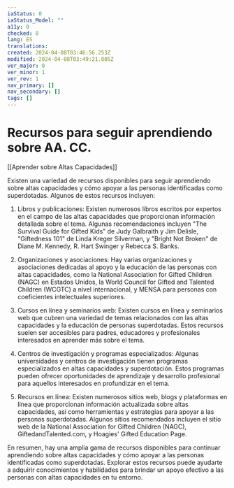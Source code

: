 ```yaml
---
iaStatus: 0
iaStatus_Model: ""
a11y: 0
checked: 0
lang: ES
translations: 
created: 2024-04-08T03:46:56.253Z
modified: 2024-04-08T03:49:21.805Z
ver_major: 0
ver_minor: 1
ver_rev: 1
nav_primary: []
nav_secondary: []
tags: []
---
```

# Recursos para seguir aprendiendo sobre AA. CC.

[[Aprender sobre Altas Capacidades]]

Existen una variedad de recursos disponibles para seguir aprendiendo sobre altas capacidades y cómo apoyar a las personas identificadas como superdotadas. Algunos de estos recursos incluyen:

1. Libros y publicaciones: Existen numerosos libros escritos por expertos en el campo de las altas capacidades que proporcionan información detallada sobre el tema. Algunas recomendaciones incluyen "The Survival Guide for Gifted Kids" de Judy Galbraith y Jim Delisle, "Giftedness 101" de Linda Kreger Silverman, y "Bright Not Broken" de Diane M. Kennedy, R. Hart Swinger y Rebecca S. Banks.

2. Organizaciones y asociaciones: Hay varias organizaciones y asociaciones dedicadas al apoyo y la educación de las personas con altas capacidades, como la National Association for Gifted Children (NAGC) en Estados Unidos, la World Council for Gifted and Talented Children (WCGTC) a nivel internacional, y MENSA para personas con coeficientes intelectuales superiores.

3. Cursos en línea y seminarios web: Existen cursos en línea y seminarios web que cubren una variedad de temas relacionados con las altas capacidades y la educación de personas superdotadas. Estos recursos suelen ser accesibles para padres, educadores y profesionales interesados en aprender más sobre el tema.

4. Centros de investigación y programas especializados: Algunas universidades y centros de investigación tienen programas especializados en altas capacidades y superdotación. Estos programas pueden ofrecer oportunidades de aprendizaje y desarrollo profesional para aquellos interesados en profundizar en el tema.

5. Recursos en línea: Existen numerosos sitios web, blogs y plataformas en línea que proporcionan información actualizada sobre altas capacidades, así como herramientas y estrategias para apoyar a las personas superdotadas. Algunos sitios recomendados incluyen el sitio web de la National Association for Gifted Children (NAGC), GiftedandTalented.com, y Hoagies' Gifted Education Page.

En resumen, hay una amplia gama de recursos disponibles para continuar aprendiendo sobre altas capacidades y cómo apoyar a las personas identificadas como superdotadas. Explorar estos recursos puede ayudarte a adquirir conocimientos y habilidades para brindar un apoyo efectivo a las personas con altas capacidades en tu entorno.
